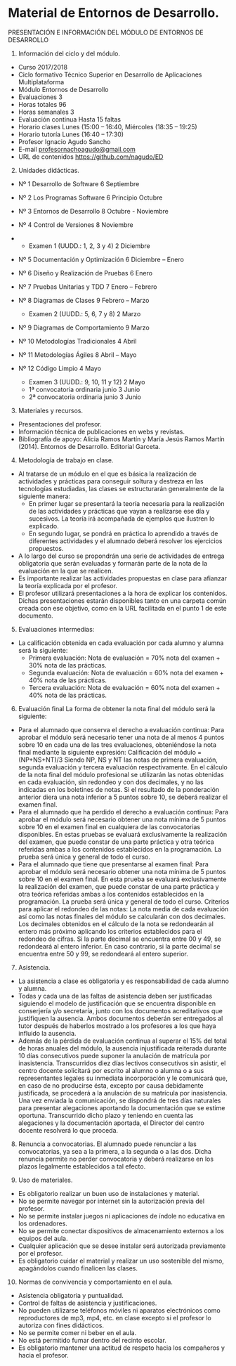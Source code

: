 # Material de Entornos de Desarrollo.
PRESENTACIÓN E INFORMACIÓN DEL MÓDULO DE ENTORNOS DE DESARROLLO

1. Información del ciclo y del módulo.
-	Curso	2017/2018
-	Ciclo formativo	Técnico Superior en Desarrollo de Aplicaciones Multiplataforma
-	Módulo	Entornos de Desarrollo
-	Evaluaciones	3
-	Horas totales	96
-	Horas semanales	3
-	Evaluación continua	Hasta 15 faltas
-	Horario clases	Lunes (15:00 – 16:40, Miércoles (18:35 – 19:25) 
-	Horario tutoría	Lunes (16:40 – 17:30)
-	Profesor	Ignacio Agudo Sancho
-	E-mail	profesornachoagudo@gmail.com
-	URL de contenidos	https://github.com/nagudo/ED 


2. Unidades didácticas.
-	Nº 1	Desarrollo de Software	6	Septiembre
-	Nº 2	Los Programas Software	6	Principio Octubre 
-	Nº 3	Entornos de Desarrollo	8	Octubre - Noviembre
-	Nº 4	Control de Versiones	8	Noviembre
-	-	Examen 1 (UUDD.: 1, 2, 3 y 4)	2	Diciembre

-	Nº 5	Documentación y Optimización	6	Diciembre – Enero 
-	Nº 6	Diseño y Realización de Pruebas	6	Enero
-	Nº 7	Pruebas Unitarias y TDD	7	Enero – Febrero 
-	Nº 8	Diagramas de Clases	9	Febrero – Marzo
	-	Examen 2 (UUDD.: 5, 6, 7 y 8)	2	Marzo
-	Nº 9	Diagramas de Comportamiento	9	Marzo
-	Nº 10	Metodologías Tradicionales	4	Abril
-	Nº 11	Metodologías Ágiles	8	Abril – Mayo 
-	Nº 12	Código Limpio	4	Mayo
	-	Examen 3 (UUDD.: 9, 10, 11 y 12)	2	Mayo
	-	1ª convocatoria ordinaria junio	3	Junio
	-	2ª convocatoria ordinaria junio	3	Junio

3. Materiales y recursos.
- Presentaciones del profesor.
- Información técnica de publicaciones en webs y revistas.
- Bibliografía de apoyo: Alicia Ramos Martín y María Jesús Ramos Martín (2014). Entornos de Desarrollo. Editorial Garceta. 

4. Metodología de trabajo en clase.
-	Al tratarse de un módulo en el que es básica la realización de actividades y prácticas para conseguir soltura y destreza en las tecnologías estudiadas, las clases se estructurarán generalmente de la siguiente manera:
	-	En primer lugar se presentará la teoría necesaria para la realización de las actividades y prácticas que vayan a realizarse ese día y sucesivos. La teoría irá acompañada de ejemplos que ilustren lo explicado. 
	-	En segundo lugar, se pondrá en práctica lo aprendido a través de diferentes actividades y el alumnado deberá resolver los ejercicios propuestos.
-	A lo largo del curso se propondrán una serie de actividades de entrega obligatoria que serán evaluadas y formarán parte de la nota de la evaluación en la que se realicen.
-	Es importante realizar las actividades propuestas en clase para afianzar la teoría explicada por el profesor.
-	El profesor utilizará presentaciones a la hora de explicar los contenidos. Dichas presentaciones estarán disponibles tanto en una carpeta común creada con ese objetivo, como en la URL facilitada en el punto 1 de este documento.

5. Evaluaciones intermedias: 
-	La calificación obtenida en cada evaluación por cada alumno y alumna será la siguiente:
	-	Primera evaluación: 
Nota de evaluación = 70% nota del examen + 30% nota de las prácticas.
	-	Segunda evaluación: 
Nota de evaluación = 60% nota del examen + 40% nota de las prácticas.
	-	Tercera evaluación: 
Nota de evaluación = 60% nota del examen + 40% nota de las prácticas.

6. Evaluación final
La forma de obtener la nota final del módulo será la siguiente:
-	Para el alumnado que conserva el derecho a evaluación continua:
Para aprobar el módulo será necesario tener una nota de al menos 4 puntos sobre 10 en cada una de las tres evaluaciones, obteniéndose la nota final mediante la siguiente expresión:
Calificación del módulo = (NP+NS+NT)/3
Siendo NP, NS y NT las notas de primera evaluación, segunda evaluación y tercera evaluación respectivamente. 
En el cálculo de la nota final del módulo profesional se utilizarán las notas obtenidas en cada evaluación, sin redondeo y con dos decimales, y no las indicadas en los boletines de notas. Si el resultado de la ponderación anterior diera una nota inferior a 5 puntos sobre 10, se deberá realizar el examen final.
-	Para el alumnado que ha perdido el derecho a evaluación continua:
Para aprobar el módulo será necesario obtener una nota mínima de 5 puntos sobre 10 en el examen final en cualquiera de las convocatorias disponibles. En estas pruebas se evaluará exclusivamente la realización del examen, que puede constar de una parte práctica y otra teórica referidas ambas a los contenidos establecidos en la programación. La prueba será única y general de todo el curso.
-	Para el alumnado que tiene que presentarse al examen final:
Para aprobar el módulo será necesario obtener una nota mínima de 5 puntos sobre 10 en el examen final. En esta prueba se evaluará exclusivamente la realización del examen, que puede constar de una parte práctica y otra teórica referidas ambas a los contenidos establecidos en la programación. La prueba será única y general de todo el curso. 
Criterios para aplicar el redondeo de las notas:
La nota media de cada evaluación así como las notas finales del módulo se calcularán con dos decimales. Los decimales obtenidos en el cálculo de la nota se redondearán al entero más próximo aplicando los criterios establecidos para el redondeo de cifras. Si la parte decimal se encuentra entre 00 y 49, se redondeará al entero inferior. En caso contrario, si la parte decimal se encuentra entre 50 y 99, se redondeará al entero superior.

7. Asistencia.
-	La asistencia a clase es obligatoria y es responsabilidad de cada alumno y alumna. 
-	Todas y cada una de las faltas de asistencia deben ser justificadas siguiendo el modelo de justificación que se encuentra disponible en conserjería y/o secretaría, junto con los documentos acreditativos que justifiquen la ausencia. Ambos documentos deberán ser entregados al tutor después de haberlos mostrado a los profesores a los que haya influido la ausencia.
-	Además de la pérdida de evaluación continua al superar el 15% del total de horas anuales del módulo, la ausencia injustificada reiterada durante 10 días consecutivos puede suponer la anulación de matrícula por inasistencia. Transcurridos diez días lectivos consecutivos sin asistir, el centro docente solicitará por escrito al alumno o alumna o a sus representantes legales su inmediata incorporación y le comunicará que, en caso de no producirse ésta, excepto por causa debidamente justificada, se procederá a la anulación de su matrícula por inasistencia. Una vez enviada la comunicación, se dispondrá de tres días naturales para presentar alegaciones aportando la documentación que se estime oportuna. Transcurrido dicho plazo y teniendo en cuenta las alegaciones y la documentación aportada, el Director del centro docente resolverá lo que proceda.

8. Renuncia a convocatorias.
El alumnado puede renunciar a las convocatorias, ya sea a la primera, a la segunda o a las dos. Dicha renuncia permite no perder convocatoria y deberá realizarse en los plazos legalmente establecidos a tal efecto. 

9. Uso de materiales. 
-	Es obligatorio realizar un buen uso de instalaciones y material.
-	No se permite navegar por internet sin la autorización previa del profesor.
-	No se permite instalar juegos ni aplicaciones de índole no educativa en los ordenadores.
-	No se permite conectar dispositivos de almacenamiento externos a los equipos del aula.
-	Cualquier aplicación que se desee instalar será autorizada previamente por el profesor.
-	Es obligatorio cuidar el material y realizar un uso sostenible del mismo, apagándolos cuando finalicen las clases.

10. Normas de convivencia y comportamiento en el aula. 
-	Asistencia obligatoria y puntualidad.
-	Control de faltas de asistencia y justificaciones.
-	No pueden utilizarse teléfonos móviles ni aparatos electrónicos como reproductores de mp3, mp4, etc. en clase excepto si el profesor lo autoriza con fines didácticos.
-	No se permite comer ni beber en el aula.
-	No está permitido fumar dentro del recinto escolar.
-	Es obligatorio mantener una actitud de respeto hacia los compañeros y hacia el profesor.
